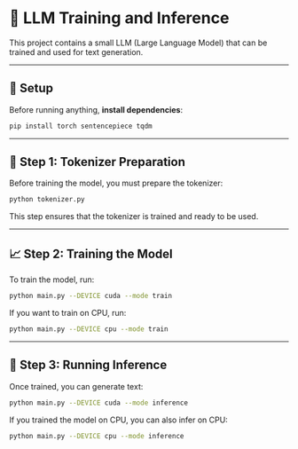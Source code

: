 # 🧠 LLM Training and Inference

This project contains a small LLM (Large Language Model) that can be trained and used for text generation.

---

## 🚀 **Setup**
Before running anything, **install dependencies**:

```bash
pip install torch sentencepiece tqdm
```

---

## 🔗 Step 1: Tokenizer Preparation

Before training the model, you must prepare the tokenizer:

```bash
python tokenizer.py
```

This step ensures that the tokenizer is trained and ready to be used.

---

## 📈 Step 2: Training the Model

To train the model, run:

```bash
python main.py --DEVICE cuda --mode train
```

If you want to train on CPU, run:

```bash
python main.py --DEVICE cpu --mode train
```

---

## 🤖 Step 3: Running Inference

Once trained, you can generate text:

```bash
python main.py --DEVICE cuda --mode inference
```

If you trained the model on CPU, you can also infer on CPU:

```bash
python main.py --DEVICE cpu --mode inference
```

